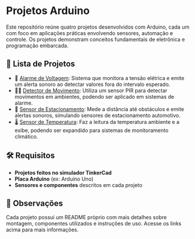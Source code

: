 # Projetos Arduino

Este repositório reúne quatro projetos desenvolvidos com Arduino, cada um com foco em aplicações práticas envolvendo sensores, automação e controle. Os projetos demonstram conceitos fundamentais de eletrônica e programação embarcada.

## 📂 Lista de Projetos

- 🔌 [Alarme de Voltagem](https://github.com/ArthurBarbozaa/Projetos-Arduino/tree/main/Alarme_Voltagem): Sistema que monitora a tensão elétrica e emite um alerta sonoro ao detectar valores fora do intervalo esperado.
- 🕵️‍♂️ [Detector de Movimento](https://github.com/ArthurBarbozaa/Projetos-Arduino/tree/main/Detector_Movimento): Utiliza um sensor PIR para detectar movimentos em ambientes, podendo ser aplicado em sistemas de alarme.
- 🚗 [Sensor de Estacionamento](https://github.com/ArthurBarbozaa/Projetos-Arduino/tree/main/Sensor_Estacionamento): Mede a distância até obstáculos e emite alertas sonoros, simulando sensores de estacionamento automotivo.
- 🌡️ [Sensor de Temperatura](https://github.com/ArthurBarbozaa/Projetos-Arduino/tree/main/Sensor_temperatura): Faz a leitura da temperatura ambiente e a exibe, podendo ser expandido para sistemas de monitoramento climático.

## 🛠️ Requisitos

- **Projetos feitos no simulador TinkerCad**
- **Placa Arduino** (ex: Arduino Uno)
- **Sensores e componentes** descritos em cada projeto

## 📌 Observações

Cada projeto possui um README próprio com mais detalhes sobre montagem, componentes utilizados e instruções de uso. Acesse os links acima para mais informações.

